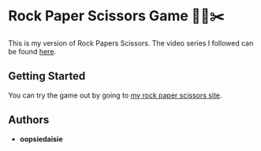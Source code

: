# Rock Paper Scissors Game 🤘📝✂️

This is my version of Rock Papers Scissors. The video series I followed can be found [here](https://www.youtube.com/watch?v=qipq1BV5myU).

## Getting Started

You can try the game out by going to [my rock paper scissors site](https://oopsiedaisie.github.io/oopsiedaisie.rockpaperscissors.io/).

## Authors

* **oopsiedaisie**

